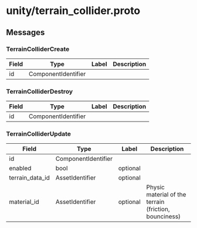 
# unity/terrain_collider.proto



## Messages

### TerrainColliderCreate



| Field | Type | Label | Description |
| ----- | ---- | ----- | ----------- |
| id | ComponentIdentifier |  |  |



### TerrainColliderDestroy



| Field | Type | Label | Description |
| ----- | ---- | ----- | ----------- |
| id | ComponentIdentifier |  |  |



### TerrainColliderUpdate



| Field | Type | Label | Description |
| ----- | ---- | ----- | ----------- |
| id | ComponentIdentifier |  |  |
| enabled | bool | optional |  |
| terrain_data_id | AssetIdentifier | optional |  |
| material_id | AssetIdentifier | optional | Physic material of the terrain (friction, bounciness) |



 <!-- end of messages -->

 <!-- end of enums -->

 <!-- end of files -->